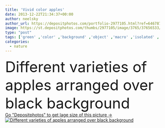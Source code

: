 ```yaml
---
title: 'Vivid color apples'
date: 2013-12-22T21:34:37+00:00
author: neelsky
author_url: https://depositphotos.com/portfolio-2977105.html?ref=64678756
image: https://st.depositphotos.com/thumbs/2977105/image/3765/37656533/api_thumb_450.jpg?forcejpeg=true
type: "post"
tags: ['green' ,'color' ,'background' ,'object' ,'macro' ,'isolated' ,'closeup' ,'season' ,'nature' ,'dew' ,'drop' ,'fresh' ,'wet' ,'liquid' ,'water' ,'health' ,'healthy' ,'vivid' ,'food' ,'ingredient' ,'diet' ,'pattern' ,'apple' ,'fruit' ,'tasty' ,'sweet' ,'juicy' ,'dessert' ,'snack' ,'black' ,'ripe' ,'eating' ,'freshness' ,'nutrition' ,'three' ,'classic' ,'over' ,'vegetarian' ,'vitamin' ,'droplet' ,'refreshment' ,'organic' ,'clean' ,'dieting' ,'apples' ,'juice' ,'taste' ,'granny' ,'sour' ,'different' ]
categories: 
  - nature
---
```

<div aling="center">
            <font size="60"> Different varieties of apples arranged over black background</font>   
</div>
<div>
    <a href='https://st.depositphotos.com/thumbs/2977105/image/3765/37656533/api_thumb_450.jpg?forcejpeg=true?ref=64678756' target=_blank > Go "Depositphotos" to get lage size of this picture ->
        <img href='https://st.depositphotos.com/thumbs/2977105/image/3765/37656533/api_thumb_450.jpg?forcejpeg=true?ref=64678756' src='https://st.depositphotos.com/2977105/3765/i/950/depositphotos_37656533-stock-photo-vivid-color-apples.jpg?forcejpeg=true' alt='Different varieties of apples arranged over black background' >
    </a>
</div>
